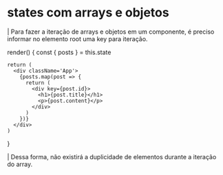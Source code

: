# states com arrays e objetos

| Para fazer a iteração de arrays e objetos em um componente, é preciso informar no elemento root uma key para iteração.

render() {
    const { posts } = this.state
    
    return (
      <div className='App'>
        {posts.map(post => {
          return (
            <div key={post.id}>
              <h1>{post.title}</h1>
              <p>{post.content}</p>
            </div>
          )
        })}
      </div>
    )
}

| Dessa forma, não existirá a duplicidade de elementos durante a iteração do array.